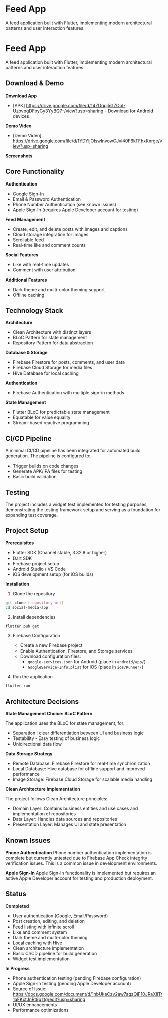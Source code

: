 # Feed App

A feed application built with Flutter, implementing modern architectural patterns and user interaction features.

# Feed App

A feed application built with Flutter, implementing modern architectural patterns and user interaction features.

## Download & Demo

**Download App**
- [APK] https://drive.google.com/file/d/14ZOqqj5GZOoI-UzovpgDFpyGy3YyBQ7-/view?usp=sharing - Download for Android devices

**Demo Video**
- [Demo Video] https://drive.google.com/file/d/1YDYIjOIswInvowCJvl40F6kTFhxKnrge/view?usp=sharing

**Screenshots**


## Core Functionality

**Authentication**
- Google Sign-In
- Email & Password Authentication
- Phone Number Authentication (see known issues)
- Apple Sign-In (requires Apple Developer account for testing)

**Feed Management**
- Create, edit, and delete posts with images and captions
- Cloud storage integration for images
- Scrollable feed
- Real-time like and comment counts

**Social Features**
- Like with real-time updates
- Comment with user attribution

**Additional Features**
- Dark theme and multi-color theming support
- Offline caching

## Technology Stack

**Architecture**
- Clean Architecture with distinct layers
- BLoC Pattern for state management
- Repository Pattern for data abstraction

**Database & Storage**
- Firebase Firestore for posts, comments, and user data
- Firebase Cloud Storage for media files
- Hive Database for local caching

**Authentication**
- Firebase Authentication with multiple sign-in methods

**State Management**
- Flutter BLoC for predictable state management
- Equatable for value equality
- Stream-based reactive programming

## CI/CD Pipeline

A minimal CI/CD pipeline has been integrated for automated build generation. The pipeline is configured to:
- Trigger builds on code changes
- Generate APK/IPA files for testing
- Basic build validation

## Testing

The project includes a widget test implemented for testing purposes, demonstrating the testing framework setup and serving as a foundation for expanding test coverage.

## Project Setup

**Prerequisites**
- Flutter SDK (Channel stable, 3.32.8 or higher)
- Dart SDK
- Firebase project setup
- Android Studio / VS Code
- iOS development setup (for iOS builds)

**Installation**

1. Clone the repository
```bash
git clone [repository-url]
cd social-media-app
```

2. Install dependencies
```bash
flutter pub get
```

3. Firebase Configuration
   - Create a new Firebase project
   - Enable Authentication, Firestore, and Storage services
   - Download configuration files:
      - `google-services.json` for Android (place in `android/app/`)
      - `GoogleService-Info.plist` for iOS (place in `ios/Runner/`)

4. Run the application
```bash
flutter run
```

## Architecture Decisions

**State Management Choice: BLoC Pattern**

The application uses the BLoC for state management, for:
- Separation : clear differentiation between UI and business logic
- Testability - Easy testing of business logic
- Unidirectional data flow

**Data Storage Strategy**
- Remote Database: Firebase Firestore for real-time synchronization
- Local Database: Hive database for offline support and improved performance
- Image Storage: Firebase Cloud Storage for scalable media handling

**Clean Architecture Implementation**

The project follows Clean Architecture principles:
- Domain Layer: Contains business entities and use cases and implementation of repositories
- Data Layer: Handles data sources and repositories
- Presentation Layer: Manages UI and state presentation

## Known Issues

**Phone Authentication**
Phone number authentication implementation is complete but currently untested due to Firebase App Check integrity verification issues. This is a common issue in development environments.

**Apple Sign-In**
Apple Sign-In functionality is implemented but requires an active Apple Developer account for testing and production deployment.

## Status

**Completed**
- User authentication (Google, Email/Password)
- Post creation, editing, and deletion
- Feed listing with infinite scroll
- Like and comment system
- Dark theme and multi-color theming
- Local caching with Hive
- Clean architecture implementation
- Basic CI/CD pipeline for build generation
- Widget test implementation

**In Progress**
- Phone authentication testing (pending Firebase configuration)
- Apple Sign-In testing (pending Apple Developer account)
- Source of Issue: https://docs.google.com/document/d/1nbUkaCzv2aw7aqzQjF10JRaXIiTr1aFKxtJnRt9gztg/edit?usp=sharing
- UI/UX enhancements
- Performance optimizations
